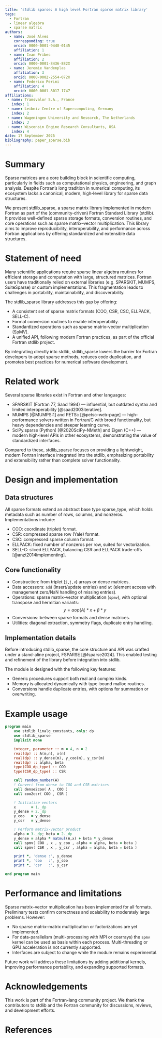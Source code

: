 ```yaml
---
title: 'stdlib sparse: A high level Fortran sparse matrix library'
tags:
  - Fortran
  - linear algebra
  - sparse matrix
authors:
  - name: José Alves
    corresponding: true
    orcid: 0000-0001-9448-0145
    affiliation: 1
  - name: Ivan Pribec
    affiliation: 2
    orcid: 0000-0001-8436-882X
  - name: Jeremie Vandenplas
    affiliation: 3
    orcid: 0000-0002-2554-072X
  - name: Federico Perini
    affiliation: 4
    orcid: 0000-0001-8017-1747
affiliations:
 - name: Transvalor S.A., France
   index: 1
 - name: Leibniz Centre of Supercomputing, Germany
   index: 2
 - name: Wageningen University and Research, The Netherlands
   index: 3
 - name: Wisconsin Engine Research Consultants, USA
   index: 4
date: 17 September 2025
bibliography: paper_sparse.bib
---
```


# Summary

Sparse matrices are a core building block in scientific computing, particularly in fields such as computational physics, engineering, and graph analysis. Despite Fortran’s long tradition in numerical computing, its ecosystem lacks a canonical, modern, high-level library for sparse data structures.

We present stdlib_sparse, a sparse matrix library implemented in modern Fortran as part of the (community-driven) Fortran Standard Library (stdlib). It provides well-defined sparse storage formats, conversion routines, and core operations such as sparse matrix–vector multiplication. This library aims to improve reproducibility, interoperability, and performance across Fortran applications by offering standardized and extensible data structures.

# Statement of need

Many scientific applications require sparse linear algebra routines for efficient storage and computation with large, structured matrices. Fortran users have traditionally relied on external libraries (e.g. SPARSKIT, MUMPS, SuiteSparse) or custom implementations. This fragmentation leads to challenges in portability, maintainability, and discoverability.

The stdlib_sparse library addresses this gap by offering:

* A consistent set of sparse matrix formats (COO, CSR, CSC, ELLPACK, SELL-C).
* Format conversion routines to enable interoperability.
* Standardized operations such as sparse matrix–vector multiplication (SpMV).
* A unified API, following modern Fortran practices, as part of the official Fortran stdlib project.

By integrating directly into stdlib, stdlib_sparse lowers the barrier for Fortran developers to adopt sparse methods, reduces code duplication, and promotes best practices for numerical software development.

# Related work

Several sparse libraries exist in Fortran and other languages:

* SPARSKIT (Fortran 77, Saad 1994) — influential, but outdated syntax and limited interoperability [@saad2003iterative].
* MUMPS [@MUMPS:1] and PETSc [@petsc-web-page] — high-performance solvers written in Fortran/C with broad functionality, but heavy dependencies and steeper learning curve.
* SciPy.sparse (Python) [@2020SciPy-NMeth] and Eigen (C++) — modern high-level APIs in other ecosystems, demonstrating the value of standardized interfaces.

Compared to these, stdlib_sparse focuses on providing a lightweight, modern Fortran interface integrated into the stdlib, emphasizing portability and extensibility rather than complete solver functionality.

# Design and implementation
## Data structures

All sparse formats extend an abstract base type sparse_type, which holds metadata such as number of rows, columns, and nonzeros. Implementations include:

* COO: coordinate (triplet) format.
* CSR: compressed sparse row (Yale) format.
* CSC: compressed sparse column format.
* ELLPACK: fixed number of nonzeros per row, suited for vectorization.
* SELL-C: sliced ELLPACK, balancing CSR and ELLPACK trade-offs [@anzt2014implementing].

## Core functionality

* Construction: from triplet (`i,j,v`) arrays or dense matrices.
* Data accessors: `add` (insert/update entries) and `at` (element access with management zero/NaN handling of missing entries).
* Operations: sparse matrix–vector multiplication (`spmv`), with optional transpose and hermitian variants:
$$ y = \alpha op(A) * x + \beta * y$$
* Conversions: between sparse formats and dense matrices.
* Utilities: diagonal extraction, symmetry flags, duplicate entry handling.

## Implementation details

Before introducing stdlib_sparse, the core structure and API was crafted under a stand-aline project, FSPARSE [@fsparse2024]. This enabled testing and refinement of the library before integration into stdlib.

The module is designed with the following key features:

* Generic procedures support both real and complex kinds.
* Memory is allocated dynamically with type-bound malloc routines.
* Conversions handle duplicate entries, with options for summation or overwriting.

# Example usage

```fortran
program main
    use stdlib_linalg_constants, only: dp
    use stdlib_sparse
    implicit none

    integer, parameter :: m = 4, n = 2
    real(dp) :: A(m,n), x(n)
    real(dp) :: y_dense(m), y_coo(m), y_csr(m)
    real(dp) :: alpha, beta
    type(COO_dp_type) :: COO
    type(CSR_dp_type) :: CSR

    call random_number(A)
    ! Convert from dense to COO and CSR matrices
    call dense2coo( A , COO )
    call coo2csr( COO , CSR )

    ! Initialize vectors
    x       = 1._dp
    y_dense = 2._dp
    y_coo   = y_dense
    y_csr   = y_dense

    ! Perform matrix-vector product
    alpha = 3._dp; beta = 2._dp
    y_dense = alpha * matmul(A,x) + beta * y_dense
    call spmv( COO , x , y_coo , alpha = alpha, beta = beta )
    call spmv( CSR , x , y_csr , alpha = alpha, beta = beta )

    print *, 'dense :', y_dense
    print *, 'coo   :', y_coo
    print *, 'csr   :', y_csr

end program main
```

# Performance and limitations

Sparse matrix–vector multiplication has been implemented for all formats. Preliminary tests confirm correctness and scalability to moderately large problems. However:

* No sparse matrix–matrix multiplication or factorizations are yet implemented.
* For data-parallelism (multi-processing with MPI or coarrays) the `spmv` kernel can be used as basis within each process. Multi-threading or GPU acceleration is not currently supported.
* Interfaces are subject to change while the module remains experimental.

Future work will address these limitations by adding additional kernels, improving performance portability, and expanding supported formats.

# Acknowledgements

This work is part of the Fortran-lang community project. We thank the contributors to stdlib and the Fortran community for discussions, reviews, and development efforts.

# References